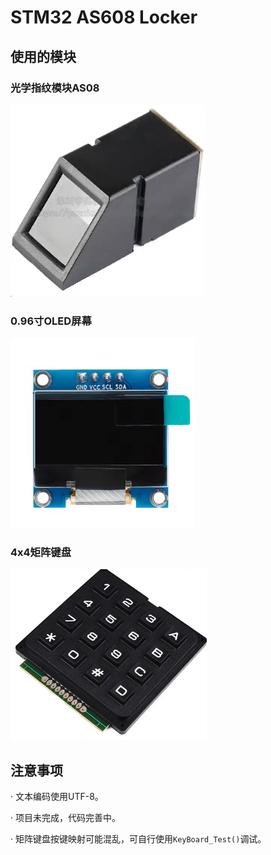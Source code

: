 # STM32 AS608 Locker

## 使用的模块
### 光学指纹模块AS08

<img src="/Documents/AS608.png" class="" title="AS608指纹模块" style="zoom:60%;" >

### 0.96寸OLED屏幕

<img src="/Documents/oled.png" class="" title="oled屏幕" style="zoom:60%;" >

### 4x4矩阵键盘

<img src="/Documents/MatrixKey.png" class="" title="MatrixKey" style="zoom:60%;" >


## 注意事项
· 文本编码使用UTF-8。

· 项目未完成，代码完善中。

· 矩阵键盘按键映射可能混乱，可自行使用```KeyBoard_Test()```调试。